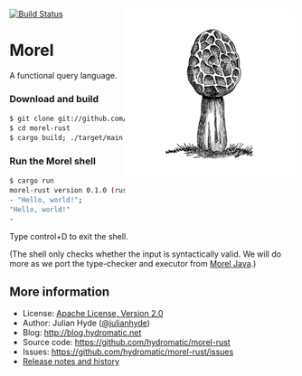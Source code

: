 <!--
{% comment %}
Licensed to Julian Hyde under one or more contributor license
agreements.  See the NOTICE file distributed with this work
for additional information regarding copyright ownership.
Julian Hyde licenses this file to you under the Apache
License, Version 2.0 (the "License"); you may not use this
file except in compliance with the License.  You may obtain a
copy of the License at

http://www.apache.org/licenses/LICENSE-2.0

Unless required by applicable law or agreed to in writing,
software distributed under the License is distributed on an
"AS IS" BASIS, WITHOUT WARRANTIES OR CONDITIONS OF ANY KIND,
either express or implied.  See the License for the specific
language governing permissions and limitations under the
License.
{% endcomment %}
-->
[![Build Status](https://github.com/hydromatic/morel-rust/actions/workflows/rust.yml/badge.svg?branch=main)](https://github.com/hydromatic/morel-rust/actions?query=branch%3Amain)
<img align="right" alt="Morel mushroom (credit: OldDesignShop.com)"
  src="etc/morel-1200x1200.jpg" with="300" height="300">

# Morel

A functional query language.

### Download and build

```bash
$ git clone git://github.com/hydromatic/morel-rust.git
$ cd morel-rust
$ cargo build; ./target/main
```

### Run the Morel shell

```bash
$ cargo run
morel-rust version 0.1.0 (rust version 1.89.0)
- "Hello, world!";
"Hello, world!"
-
```

Type control+D to exit the shell.

(The shell only checks whether the input is syntactically
valid. We will do more as we port the type-checker and
executor from [Morel Java](morel).)

## More information

* License: <a href="LICENSE">Apache License, Version 2.0</a>
* Author: Julian Hyde (<a href="https://twitter.com/julianhyde">@julianhyde</a>)
* Blog: http://blog.hydromatic.net
* Source code: https://github.com/hydromatic/morel-rust
* Issues: https://github.com/hydromatic/morel-rust/issues
* <a href="HISTORY.md">Release notes and history</a>
